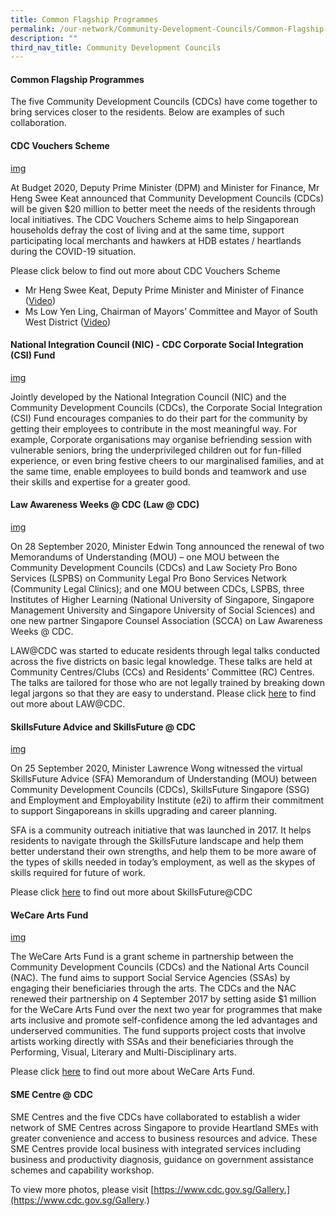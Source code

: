 ```yaml
---
title: Common Flagship Programmes
permalink: /our-network/Community-Development-Councils/Common-Flagship-Programmes
description: ""
third_nav_title: Community Development Councils
---
```

#### Common Flagship Programmes

The five Community Development Councils (CDCs) have come together to bring services closer to the residents. Below are examples of such collaboration.

#### CDC Vouchers Scheme

[img]()

At Budget 2020, Deputy Prime Minister (DPM) and Minister for Finance, Mr Heng Swee Keat announced that Community Development Councils (CDCs) will be given $20 million to better meet the needs of the residents through local initiatives.  The CDC Vouchers Scheme aims to help Singaporean households defray the cost of living and at the same time, support participating local merchants and hawkers at HDB estates / heartlands during the COVID-19 situation.  

Please click below to find out more about CDC Vouchers Scheme
* Mr Heng Swee Keat, Deputy Prime Minister and Minister of Finance ([Video]())
* Ms Low Yen Ling, Chairman of Mayors’ Committee and Mayor of South West District ([Video]())

#### National Integration Council (NIC) - CDC Corporate Social Integration (CSI) Fund

[img]()

Jointly developed by the National Integration Council (NIC) and the Community Development Councils (CDCs), the Corporate Social Integration (CSI) Fund encourages companies to do their part for the community by getting their employees to contribute in the most meaningful way.   For example, Corporate organisations may organise befriending session with vulnerable seniors, bring the underprivileged children out for fun-filled experience, or even bring festive cheers to our marginalised families, and at the same time, enable employees to build bonds and teamwork and use their skills and expertise for a greater good.

#### Law Awareness Weeks @ CDC (Law @ CDC)

[img]()

On 28 September 2020, Minister Edwin Tong announced the renewal of two Memorandums of Understanding (MOU) – one MOU between the Community Development Councils (CDCs) and Law Society Pro Bono Services (LSPBS) on Community Legal Pro Bono Services Network (Community Legal Clinics); and one MOU between CDCs, LSPBS, three Institutes of Higher Learning (National University of Singapore, Singapore Management University and Singapore University of Social Sciences) and one new partner Singapore Counsel Association (SCCA) on Law Awareness Weeks @ CDC. 

LAW@CDC was started to educate residents through legal talks conducted across the five districts on basic legal knowledge. These talks are held at Community Centres/Clubs (CCs) and Residents' Committee (RC) Centres. The talks are tailored for those who are not legally trained by breaking down legal jargons so that they are easy 
to understand. 
Please click [here]() to find out more about LAW@CDC.


#### SkillsFuture Advice and SkillsFuture @ CDC

[img]()

On 25 September 2020, Minister Lawrence Wong witnessed the virtual SkillsFuture Advice (SFA) Memorandum of Understanding (MOU) between Community Development Councils (CDCs), SkillsFuture Singapore (SSG) and Employment and Employability Institute (e2i) to affirm their commitment to support Singaporeans in skills upgrading and career planning. 

SFA is a community outreach initiative that was launched in 2017.  It helps residents to navigate through the SkillsFuture landscape and help them better understand their own strengths, and help them to be more aware of the types of skills needed in today’s employment, as well as the skypes of skills required for future of work.  

Please click [here]() to find out more about SkillsFuture@CDC

#### WeCare Arts Fund

[img]()

The WeCare Arts Fund is a grant scheme in partnership between the Community Development Councils (CDCs) and the National Arts Council (NAC).  The fund aims to support Social Service Agencies (SSAs) by engaging their beneficiaries through the arts.  The CDCs and the NAC renewed their partnership on 4 September 2017 by setting aside $1 million for the WeCare Arts Fund over the next two year for programmes that make arts inclusive and promote self-confidence among the led advantages and underserved communities. The fund supports project costs that involve artists working directly with SSAs and their beneficiaries through the Performing, Visual, Literary and Multi-Disciplinary arts.

Please click [here]() to find out more about WeCare Arts Fund. 

#### SME Centre @ CDC

SME Centres and the five CDCs have collaborated to establish a wider network of SME Centres across Singapore to provide Heartland SMEs with greater convenience and access to business resources and advice.  These SME Centres provide local business with integrated services including business and productivity diagnosis, guidance on government assistance schemes and capability workshop.

To view more photos, please visit [https://www.cdc.gov.sg/Gallery.](https://www.cdc.gov.sg/Gallery.)

